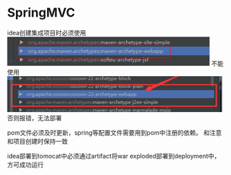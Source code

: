 # SpringMVC

idea创建集成项目时必须使用
![image](https://github.com/noobzsh/SpringMVCLearning/blob/master/images/right.png)
不能使用
![image](https://github.com/noobzsh/SpringMVCLearning/blob/master/images/wrong.png)
否则报错，无法部署

pom文件必须及时更新，spring等配置文件需要用到pom中注册的依赖。
<groupId>和<artifactId>注意和项目创建时保持一致
 
idea部署到tomocat中必须通过artifact将war exploded部署到deployment中，方可成功运行
